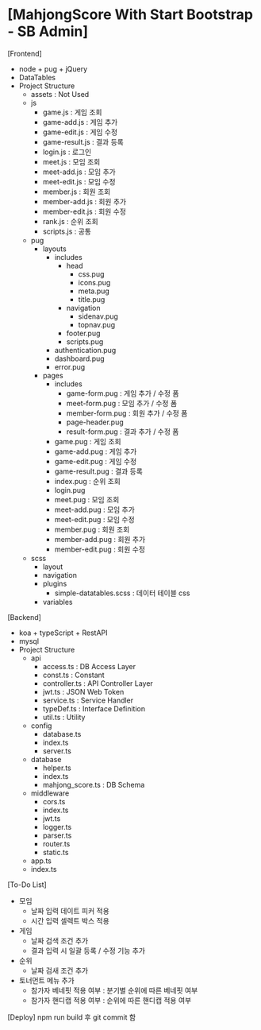 # [MahjongScore With Start Bootstrap - SB Admin]

[Frontend]
- node + pug + jQuery
- DataTables
- Project Structure
  - assets : Not Used
  - js
    - game.js : 게임 조회
    - game-add.js : 게임 추가
    - game-edit.js : 게임 수정
    - game-result.js : 결과 등록
    - login.js : 로그인
    - meet.js : 모임 조회
    - meet-add.js : 모임 추가
    - meet-edit.js : 모임 수정
    - member.js : 회원 조회
    - member-add.js : 회원 추가
    - member-edit.js : 회원 수정
    - rank.js : 순위 조회
    - scripts.js : 공통
  - pug
    - layouts
      - includes
        - head
          - css.pug
          - icons.pug
          - meta.pug
          - title.pug
        - navigation
          - sidenav.pug
          - topnav.pug
        - footer.pug
        - scripts.pug
      - authentication.pug
      - dashboard.pug
      - error.pug
    - pages
      - includes
        - game-form.pug : 게임 추가 / 수정 폼
        - meet-form.pug : 모임 추가 / 수정 폼
        - member-form.pug : 회원 추가 / 수정 폼
        - page-header.pug
        - result-form.pug : 결과 추가 / 수정 폼
      - game.pug : 게임 조회
      - game-add.pug : 게임 추가
      - game-edit.pug : 게임 수정
      - game-result.pug : 결과 등록
      - index.pug : 순위 조회
      - login.pug
      - meet.pug : 모임 조회
      - meet-add.pug : 모임 추가
      - meet-edit.pug : 모임 수정
      - member.pug : 회원 조회
      - member-add.pug : 회원 추가
      - member-edit.pug : 회원 수정
  - scss
    - layout
    - navigation
    - plugins
      - simple-datatables.scss : 데이터 테이블 css
    - variables

[Backend]
- koa + typeScript + RestAPI
- mysql
- Project Structure
  - api
    - access.ts : DB Access Layer
    - const.ts : Constant
    - controller.ts : API Controller Layer
    - jwt.ts : JSON Web Token
    - service.ts : Service Handler
    - typeDef.ts : Interface Definition
    - util.ts : Utility
  - config
    - database.ts
    - index.ts
    - server.ts
  - database
    - helper.ts
    - index.ts
    - mahjong_score.ts : DB Schema
  - middleware
    - cors.ts
    - index.ts
    - jwt.ts
    - logger.ts
    - parser.ts
    - router.ts
    - static.ts
  - app.ts
  - index.ts

[To-Do List]
- 모임
  - 날짜 입력 데이트 피커 적용
  - 시간 입력 셀렉트 박스 적용
- 게임
  - 날짜 검색 조건 추가
  - 결과 입력 시 일괄 등록 / 수정 기능 추가
- 순위
  - 날짜 검새 조건 추가
- 토너먼트 메뉴 추가
  - 참가자 베네핏 적용 여부 : 분기별 순위에 따른 베네핏 여부
  - 참가자 핸디캡 적용 여부 : 순위에 따른 핸디캡 적용 여부

[Deploy]
npm run build 후 git commit 함
